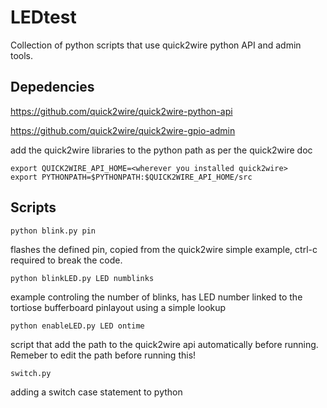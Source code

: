 LEDtest
========

Collection of python scripts that use quick2wire python API and admin tools.

Depedencies
-----------

https://github.com/quick2wire/quick2wire-python-api

https://github.com/quick2wire/quick2wire-gpio-admin

add the quick2wire libraries to the python path as per the quick2wire doc

    export QUICK2WIRE_API_HOME=<wherever you installed quick2wire>
    export PYTHONPATH=$PYTHONPATH:$QUICK2WIRE_API_HOME/src

Scripts
-------

    python blink.py pin
flashes the defined pin, copied from the quick2wire simple example, ctrl-c required to break the code.

    python blinkLED.py LED numblinks
example controling the number of blinks, has LED number linked to the tortiose bufferboard pinlayout using a simple lookup

    python enableLED.py LED ontime
script that add the path to the quick2wire api automatically before running. Remeber to edit the path before running this!

    switch.py
adding a switch case statement to python
